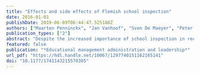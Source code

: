 ```yaml
---
title: "Effects and side effects of Flemish school inspection"
date: 2016-01-01
publishDate: 2019-06-09T06:44:47.525188Z
authors: ["Maarten Penninckx", "Jan Vanhoof", "Sven De Maeyer", "Peter Van Petegem"]
publication_types: ["2"]
abstract: "Despite the increased importance of school inspection in recent years, the current knowledge base does not provide a clear view on the effects and side effects of being inspected. More evidence is needed in more diverse educational contexts. This article responds to this need with a quantitative study on the effects and side effects of school inspections on Flemish schools. In total 2624 respondents from 130 primary and secondary schools participated in the study. The article discusses the conceptual, instrumental, symbolic and strategic effects of inspection and its impact on self-efficacy and collective efficacy. Regarding side effects, the emotional impact is discussed alongside disturbing effects, misleading activities by schools and individual teachers and the impact on staff members personal lives. Furthermore the article distinguishes between the responses of staff members from schools with a positive inspection judgement and those with a less favourable judgement, and between the responses of teachers and of members of the school management teams. This study is embedded in the Flemish educational context. The results of our study are put in perspective next to results of studies in other educational contexts. Several particularities of the Flemish educational context (and how they may have affected our results) are discussed."
featured: false
publication: "*Educational management administration and leadership*"
url_pdf: "https://hdl.handle.net/10067/1297740151162165141"
doi: "10.1177/1741143215570305"
---
```



